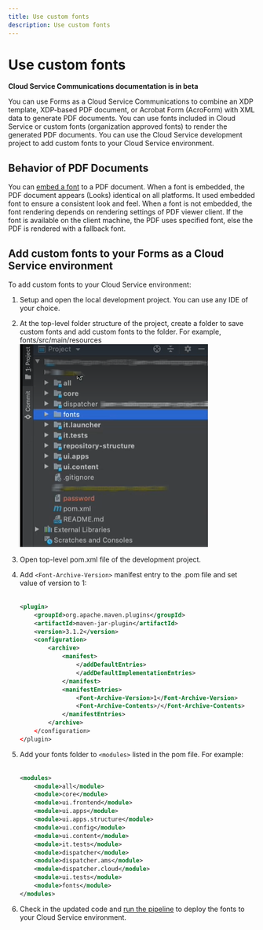 ```yaml
---
title: Use custom fonts 
description: Use custom fonts 
---
```


# Use custom fonts

**Cloud Service Communications documentation is in beta**

You can use Forms as a Cloud Service Communications to combine an XDP template, XDP-based PDF document, or Acrobat Form (AcroForm) with XML data to generate PDF documents. You can use fonts included in Cloud Service or custom fonts (organization approved fonts) to render the generated PDF documents. You can use the Cloud Service development project to add custom fonts to your Cloud Service environment.

## Behavior of PDF Documents

You can [embed a font](https://adobedocs.github.io/experience-manager-forms-cloud-service-developer-reference/api/sync/#tag/PDFOutputOptions) to a PDF document. When a font is embedded, the PDF document appears (Looks) identical on all platforms. It used embedded font to ensure a consistent look and feel. When a font is not embedded, the font rendering depends on rendering settings of PDF viewer client. If the font is available on the client machine, the PDF uses specified font, else the PDF is rendered with a fallback font.

## Add custom fonts to your Forms as a Cloud Service environment

To add custom fonts to your Cloud Service environment:

1. Setup and open the local development project. You can use any IDE of your choice.
1. At the top-level folder structure of the project, create a folder  to save custom fonts and add custom fonts to the folder. For example, fonts/src/main/resources
![Fonts folder](assets/fonts.png)

1. Open top-level pom.xml file of the development project.
1. Add `<Font-Archive-Version>` manifest entry to the .pom file and set value of version to 1:

    ``` xml

    <plugin>
        <groupId>org.apache.maven.plugins</groupId>
        <artifactId>maven-jar-plugin</artifactId>
        <version>3.1.2</version>
        <configuration>
            <archive>
                <manifest>
                    </addDefaultEntries>
                    </addDefaultImplementationEntries>
                </manifest>
                <manifestEntries>
                    <Font-Archive-Version>1</Font-Archive-Version>
                    <Font-Archive-Contents>/</Font-Archive-Contents>
                </manifestEntries> 
            </archive>
        </configuration>
    </plugin>

    ```

1. Add your fonts folder to `<modules>` listed in the pom file. For example:

    ``` xml

    <modules>
        <module>all</module>
        <module>core</module>
        <module>ui.frontend</module>
        <module>ui.apps</module>
        <module>ui.apps.structure</module>
        <module>ui.config</module>
        <module>ui.content</module>
        <module>it.tests</module>
        <module>dispatcher</module>
        <module>dispatcher.ams</module>
        <module>dispatcher.cloud</module>
        <module>ui.tests</module>
        <module>fonts</module>
    </modules>


    ```

1. Check in the updated code and [run the pipeline](/help/implementing/cloud-manager/deploy-code.md) to deploy the fonts to your Cloud Service environment.
